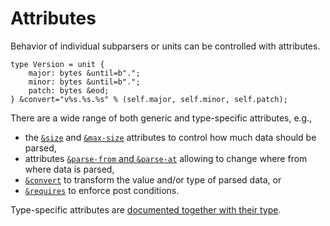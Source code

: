 # Attributes

Behavior of individual subparsers or units can be controlled with attributes.

```spicy
type Version = unit {
    major: bytes &until=b".";
    minor: bytes &until=b".";
    patch: bytes &eod;
} &convert="v%s.%s.%s" % (self.major, self.minor, self.patch);
```

There are a wide range of both generic and type-specific attributes, e.g.,

- the
  [`&size`](https://docs.zeek.org/projects/spicy/en/latest/programming/parsing.html#parsing-fields-with-known-size)
  and
  [`&max-size`](https://docs.zeek.org/projects/spicy/en/latest/programming/parsing.html#defensively-limiting-input-size)
  attributes to control how much data should be parsed,
- attributes [`&parse-from` and
  `&parse-at`](https://docs.zeek.org/projects/spicy/en/latest/programming/parsing.html#changing-input)
  allowing to change where from where data is parsed,
- [`&convert`](https://docs.zeek.org/projects/spicy/en/latest/programming/parsing.html#on-the-fly-type-conversion-with-convert)
  to transform the value and/or type of parsed data, or
- [`&requires`](https://docs.zeek.org/projects/spicy/en/latest/programming/parsing.html#enforcing-parsing-constraints) to enforce post conditions.

Type-specific attributes are [documented together with their type](https://docs.zeek.org/projects/spicy/en/latest/programming/parsing.html#parsing-types).
